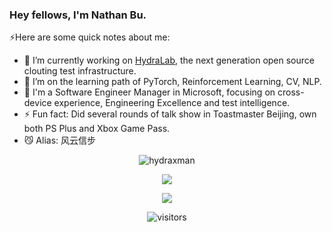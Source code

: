 ### Hey fellows, I'm Nathan Bu.

⚡️Here are some quick notes about me:

- 🔭 I’m currently working on [HydraLab](https://github.com/microsoft/HydraLab), the next generation open source clouting test infrastructure.
- 🌱 I’m on the learning path of PyTorch, Reinforcement Learning, CV, NLP.
- 💼 I'm a Software Engineer Manager in Microsoft, focusing on cross-device experience, Engineering Excellence and test intelligence.
- ⚡ Fun fact: Did several rounds of talk show in Toastmaster Beijing, own both PS Plus and Xbox Game Pass.
- 😼 Alias: 风云信步

<p align="center"> <img src="https://github-readme-stats.vercel.app/api?username=hydraxman&show_icons=true&theme=radical" alt="hydraxman" />

<p align="center">
    <img src="https://skillicons.dev/icons?i=java,py,js,docker,pytorch,cpp,kotlin,spring,gradle" />
</p>  
<p align="center">
    <img src="https://skillicons.dev/icons?i=git,linux,androidstudio,vscode,idea,ae,ps,powershell,azure" />
</p> 

<div align='center'>

![visitors](https://visitor-badge.glitch.me/badge?page_id=hydraxman.hydraxman&left_color=green&right_color=red)

</div>


